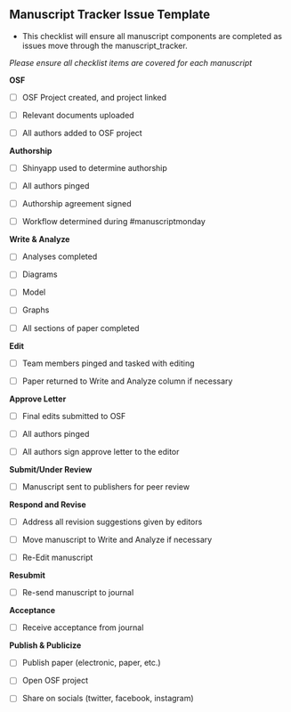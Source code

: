 ## **Manuscript Tracker Issue Template**

- This checklist will ensure all manuscript components are completed as issues move through the manuscript_tracker.

*Please ensure all checklist items are covered for each manuscript*

**OSF**

- [ ] OSF Project created, and project linked

- [ ] Relevant documents uploaded 

- [ ] All authors added to OSF project 


**Authorship**

- [ ] Shinyapp used to determine authorship

- [ ] All authors pinged

- [ ] Authorship agreement signed

- [ ] Workflow determined during #manuscriptmonday 


**Write & Analyze**

- [ ] Analyses completed

- [ ] Diagrams

- [ ] Model

- [ ] Graphs

- [ ] All sections of paper completed


**Edit**

- [ ] Team members pinged and tasked with editing

- [ ] Paper returned to Write and Analyze column if necessary


**Approve Letter**

- [ ] Final edits submitted to OSF

- [ ] All authors pinged

- [ ] All authors sign approve letter to the editor


**Submit/Under Review**

- [ ] Manuscript sent to publishers for peer review


**Respond and Revise**

- [ ] Address all revision suggestions given by editors

- [ ] Move manuscript to Write and Analyze if necessary

- [ ] Re-Edit manuscript


**Resubmit**

- [ ] Re-send manuscript to journal


**Acceptance**

- [ ] Receive acceptance from journal


**Publish & Publicize**
 
- [ ] Publish paper (electronic, paper, etc.)

- [ ] Open OSF project

- [ ] Share on socials (twitter, facebook, instagram)
